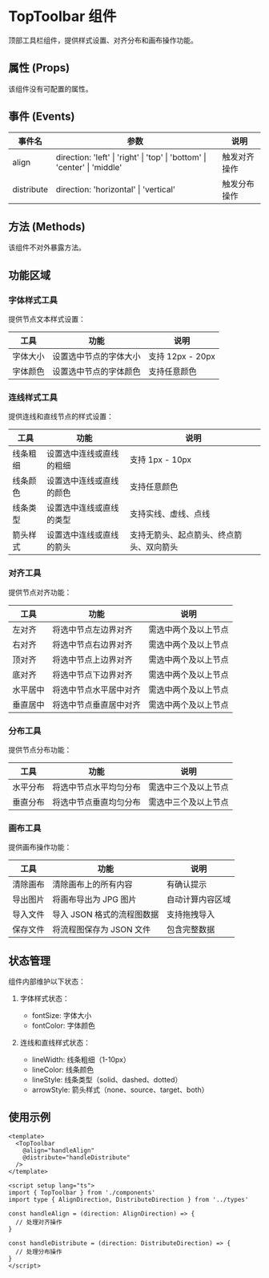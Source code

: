 # TopToolbar 组件

顶部工具栏组件，提供样式设置、对齐分布和画布操作功能。

## 属性 (Props)

该组件没有可配置的属性。

## 事件 (Events)

| 事件名 | 参数 | 说明 |
|--------|------|------|
| align | direction: 'left' \| 'right' \| 'top' \| 'bottom' \| 'center' \| 'middle' | 触发对齐操作 |
| distribute | direction: 'horizontal' \| 'vertical' | 触发分布操作 |

## 方法 (Methods)

该组件不对外暴露方法。

## 功能区域

### 字体样式工具

提供节点文本样式设置：

| 工具 | 功能 | 说明 |
|------|------|------|
| 字体大小 | 设置选中节点的字体大小 | 支持 12px - 20px |
| 字体颜色 | 设置选中节点的字体颜色 | 支持任意颜色 |

### 连线样式工具

提供连线和直线节点的样式设置：

| 工具 | 功能 | 说明 |
|------|------|------|
| 线条粗细 | 设置选中连线或直线的粗细 | 支持 1px - 10px |
| 线条颜色 | 设置选中连线或直线的颜色 | 支持任意颜色 |
| 线条类型 | 设置选中连线或直线的类型 | 支持实线、虚线、点线 |
| 箭头样式 | 设置选中连线或直线的箭头 | 支持无箭头、起点箭头、终点箭头、双向箭头 |

### 对齐工具

提供节点对齐功能：

| 工具 | 功能 | 说明 |
|------|------|------|
| 左对齐 | 将选中节点左边界对齐 | 需选中两个及以上节点 |
| 右对齐 | 将选中节点右边界对齐 | 需选中两个及以上节点 |
| 顶对齐 | 将选中节点上边界对齐 | 需选中两个及以上节点 |
| 底对齐 | 将选中节点下边界对齐 | 需选中两个及以上节点 |
| 水平居中 | 将选中节点水平居中对齐 | 需选中两个及以上节点 |
| 垂直居中 | 将选中节点垂直居中对齐 | 需选中两个及以上节点 |

### 分布工具

提供节点分布功能：

| 工具 | 功能 | 说明 |
|------|------|------|
| 水平分布 | 将选中节点水平均匀分布 | 需选中三个及以上节点 |
| 垂直分布 | 将选中节点垂直均匀分布 | 需选中三个及以上节点 |

### 画布工具

提供画布操作功能：

| 工具 | 功能 | 说明 |
|------|------|------|
| 清除画布 | 清除画布上的所有内容 | 有确认提示 |
| 导出图片 | 将画布导出为 JPG 图片 | 自动计算内容区域 |
| 导入文件 | 导入 JSON 格式的流程图数据 | 支持拖拽导入 |
| 保存文件 | 将流程图保存为 JSON 文件 | 包含完整数据 |

## 状态管理

组件内部维护以下状态：

1. 字体样式状态：
   - fontSize: 字体大小
   - fontColor: 字体颜色

2. 连线和直线样式状态：
   - lineWidth: 线条粗细（1-10px）
   - lineColor: 线条颜色
   - lineStyle: 线条类型（solid、dashed、dotted）
   - arrowStyle: 箭头样式（none、source、target、both）

## 使用示例

```vue
<template>
  <TopToolbar
    @align="handleAlign"
    @distribute="handleDistribute"
  />
</template>

<script setup lang="ts">
import { TopToolbar } from './components'
import type { AlignDirection, DistributeDirection } from '../types'

const handleAlign = (direction: AlignDirection) => {
  // 处理对齐操作
}

const handleDistribute = (direction: DistributeDirection) => {
  // 处理分布操作
}
</script>
``` 